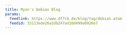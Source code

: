 ```yaml
---
title: Myon's Debian Blog
params:
  feedlink: https://www.df7cb.de/blog/tag/debian.atom
  feedid: 33113ede26a2db247ad10d499a0926e7
---
```

